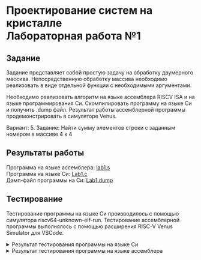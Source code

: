 # Проектирование систем на кристалле <br> Лабораторная работа №1

## Задание

Задание представляет собой простую задачу на обработку двумерного массива. Непосредственную обработку массива необходимо реализовать в виде отдельной функции с необходимыми аргументами.

Необходимо реализовать алгоритм на языке ассемблера RISCV ISA и на языке программирования Си. Скомпилировать программу на языке Си и получить .dump файл. Результат работы ассемблерной программы продемонстрировать в симуляторе Venus.

Вариант: 5. Задание:  Найти сумму элементов строки с заданным номером в массиве 4 х 4 

## Результаты работы

Программа на языке ассемблера: [lab1.s](/home/maria/Desktop/Kristall/lab-riscv-asm/src/lab1.s)  
Программа на языке Си: [Lab1.c](/home/maria/Desktop/Kristall/lab-riscv-asm/src/lab1_c/lab1.c)  
Дамп-файл программы на Си: [Lab1.dump](/home/maria/Desktop/Kristall/lab-riscv-asm/src/lab1_c/lab1.dump)  

## Тестирование
Тестирование программы на языке Си производилось с помощью симулятора riscv64-unknown-elf-run. Тестирование ассемблерной программы выполнялось с помощью расширения RISC-V Venus Simulator для VSCode.

<details><summary>Результат тестирования программы на языке Си</summary>
<p>

90
[0][0]=11 [0][1]=12 [0][2]=13 [0][3]=14
[1][0]=21 [1][1]=22 [1][2]=23 [1][3]=24
[2][0]=31 [2][1]=32 [2][2]=33 [2][3]=34
[3][0]=41 [3][1]=42 [3][2]=43 [3][3]=44

</p>
</details>

<details><summary>Результат тестирования программы на языке ассемблера</summary>
<p>

Calculated sum: 90
-------------------------------------------------------------------------------------------

</p>
</details>

